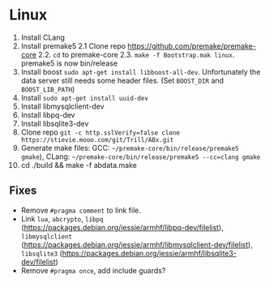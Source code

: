 # Linux

1. Install CLang
2. Install premake5
  2.1 Clone repo https://github.com/premake/premake-core
  2.2. `cd` to premake-core
  2.3. `make -f Bootstrap.mak linux`. premake5 is now bin/release  
3. Install boost `sudo apt-get install libboost-all-dev`. Unfortunately the data server still needs some header files.
  (Set `BOOST_DIR` and `BOOST_LIB_PATH`)
4. Install `sudo apt-get install uuid-dev`
5. Install libmysqlclient-dev
6. Install libpq-dev
7. Install libsqlite3-dev
3. Clone repo `git -c http.sslVerify=false clone https://stievie.mooo.com/git/Trill/ABx.git`
4. Generate make files: GCC: `~/premake-core/bin/release/premake5 gmake`), CLang: `~/premake-core/bin/release/premake5 --cc=clang gmake`
5. cd ./build && make -f abdata.make

## Fixes

* Remove `#pragma comment` to link file. 
* Link `lua`, `abcrypto`, `libpq` (https://packages.debian.org/jessie/armhf/libpq-dev/filelist), `libmysqlclient` (https://packages.debian.org/jessie/armhf/libmysqlclient-dev/filelist), `libsqlite3` (https://packages.debian.org/jessie/armhf/libsqlite3-dev/filelist)
* Remove `#pragma once`, add include guards?
